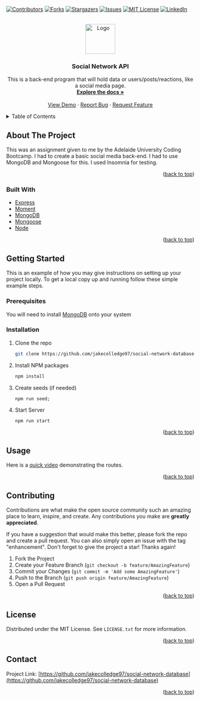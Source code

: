<div id="top"></div>
<!--
*** Thanks for checking out the Best-README-Template. If you have a suggestion
*** that would make this better, please fork the repo and create a pull request
*** or simply open an issue with the tag "enhancement".
*** Don't forget to give the project a star!
*** Thanks again! Now go create something AMAZING! :D
-->



<!-- PROJECT SHIELDS -->
<!--
*** I'm using markdown "reference style" links for readability.
*** Reference links are enclosed in brackets [ ] instead of parentheses ( ).
*** See the bottom of this document for the declaration of the reference variables
*** for contributors-url, forks-url, etc. This is an optional, concise syntax you may use.
*** https://www.markdownguide.org/basic-syntax/#reference-style-links
-->
[![Contributors][contributors-shield]][contributors-url]
[![Forks][forks-shield]][forks-url]
[![Stargazers][stars-shield]][stars-url]
[![Issues][issues-shield]][issues-url]
[![MIT License][license-shield]][license-url]
[![LinkedIn][linkedin-shield]][linkedin-url]



<!-- PROJECT LOGO -->
<br />
<div align="center">
  <a href="https://github.com/jakecolledge97/social-network-database">
    <img src="https://cdn-icons-png.flaticon.com/512/718/718110.png" alt="Logo" width="80" height="80">
  </a>

<h3 align="center">Social Network API</h3>

  <p align="center">
    This is a back-end program that will hold data or users/posts/reactions, like a social media page.
    <br />
    <a href="https://github.com/jakecolledge97/social-network-database"><strong>Explore the docs »</strong></a>
    <br />
    <br />
    <a href="https://github.com/jakecolledge97/social-network-database">View Demo</a>
    ·
    <a href="https://github.com/jakecolledge97/social-network-database/issues">Report Bug</a>
    ·
    <a href="https://github.com/jakecolledge97/social-network-database/issues">Request Feature</a>
  </p>
</div>



<!-- TABLE OF CONTENTS -->
<details>
  <summary>Table of Contents</summary>
  <ol>
    <li>
      <a href="#about-the-project">About The Project</a>
      <ul>
        <li><a href="#built-with">Built With</a></li>
      </ul>
    </li>
    <li>
      <a href="#getting-started">Getting Started</a>
      <ul>
        <li><a href="#prerequisites">Prerequisites</a></li>
        <li><a href="#installation">Installation</a></li>
      </ul>
    </li>
    <li><a href="#usage">Usage</a></li>
    <li><a href="#contributing">Contributing</a></li>
    <li><a href="#license">License</a></li>
    <li><a href="#contact">Contact</a></li>
    <li><a href="#acknowledgments">Acknowledgments</a></li>
  </ol>
</details>



<!-- ABOUT THE PROJECT -->
## About The Project

This was an assignment given to me by the Adelaide University Coding Bootcamp. I had to create a basic social media back-end. I had to use MongoDB and Mongoose for this. I used Insomnia for testing.

<p align="right">(<a href="#top">back to top</a>)</p>



### Built With

* [Express](https://expressjs.com/)
* [Moment](https://momentjs.com/)
* [MongoDB](https://www.mongodb.com/)
* [Mongoose](https://mongoosejs.com/docs/models.html)
* [Node](https://nodejs.org/)


<p align="right">(<a href="#top">back to top</a>)</p>



<!-- GETTING STARTED -->
## Getting Started

This is an example of how you may give instructions on setting up your project locally.
To get a local copy up and running follow these simple example steps.

### Prerequisites

You will need to install [MongoDB](https://www.mongodb.com/) onto your system 

### Installation

1. Clone the repo
   ```sh
   git clone https://github.com/jakecolledge97/social-network-database.git
   ```
2. Install NPM packages
   ```sh
   npm install
   ```
3. Create seeds (if needed)
   ```seeds
   npm run seed;
   ```
4. Start Server
   ```
   npm run start
   ```

<p align="right">(<a href="#top">back to top</a>)</p>



<!-- USAGE EXAMPLES -->
## Usage

Here is a [quick video](https://watch.screencastify.com/v/2SUBDQffEioAz95D9ZEN) demonstrating the routes. 

<p align="right">(<a href="#top">back to top</a>)</p>


<!-- CONTRIBUTING -->
## Contributing

Contributions are what make the open source community such an amazing place to learn, inspire, and create. Any contributions you make are **greatly appreciated**.

If you have a suggestion that would make this better, please fork the repo and create a pull request. You can also simply open an issue with the tag "enhancement".
Don't forget to give the project a star! Thanks again!

1. Fork the Project
2. Create your Feature Branch (`git checkout -b feature/AmazingFeature`)
3. Commit your Changes (`git commit -m 'Add some AmazingFeature'`)
4. Push to the Branch (`git push origin feature/AmazingFeature`)
5. Open a Pull Request

<p align="right">(<a href="#top">back to top</a>)</p>



<!-- LICENSE -->
## License

Distributed under the MIT License. See `LICENSE.txt` for more information.

<p align="right">(<a href="#top">back to top</a>)</p>



<!-- CONTACT -->
## Contact

Project Link: [https://github.com/jakecolledge97/social-network-database](https://github.com/jakecolledge97/social-network-database)

<p align="right">(<a href="#top">back to top</a>)</p>


<!-- MARKDOWN LINKS & IMAGES -->
<!-- https://www.markdownguide.org/basic-syntax/#reference-style-links -->
[contributors-shield]: https://img.shields.io/github/contributors/jakecolledge97/social-network-database.svg?style=for-the-badge
[contributors-url]: https://github.com/jakecolledge97/social-network-database/graphs/contributors
[forks-shield]: https://img.shields.io/github/forks/jakecolledge97/social-network-database.svg?style=for-the-badge
[forks-url]: https://github.com/jakecolledge97/social-network-database/network/members
[stars-shield]: https://img.shields.io/github/stars/jakecolledge97/social-network-database.svg?style=for-the-badge
[stars-url]: https://github.com/jakecolledge97/social-network-database/stargazers
[issues-shield]: https://img.shields.io/github/issues/jakecolledge97/social-network-database.svg?style=for-the-badge
[issues-url]: https://github.com/jakecolledge97/social-network-database/issues
[license-shield]: https://img.shields.io/github/license/jakecolledge97/social-network-database.svg?style=for-the-badge
[license-url]: https://github.com/jakecolledge97/social-network-database/blob/master/LICENSE.txt
[linkedin-shield]: https://img.shields.io/badge/-LinkedIn-black.svg?style=for-the-badge&logo=linkedin&colorB=555
[linkedin-url]: https://linkedin.com/in/jake-colledge-462986223
[product-screenshot]: images/screenshot.png